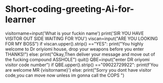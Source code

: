 # Short-coding-greeting-Ai-for-learner
visitorname=input('What is your fuckin name') print('SIR YOU HAVE VISITOR OUT SIDE WAITING FOR YOU') viscan=input("ARE YOU LOOKING FOR MY BOSS") if viscan.upper().strip() =="YES":     print("You highly welcome to Dr oriyiomi house, drop your weapons before you enter THANKS!") else:     print("Okay,Then deliver your message and move out of the fucking compound ASSHOLE")      quit() QBE=input("enter DR oriyomi visitor code number") if QBE.upper().strip() =="09022729922":      print(f'You are welcome MR {visitorname}') else:      print("Sorry you dont have visitor code,you can move now unless im gonna call the COPS ") 
